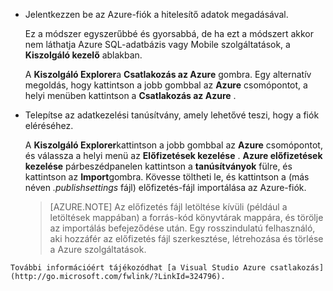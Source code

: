 
   * Jelentkezzen be az Azure-fiók a hitelesítő adatok megadásával.

     Ez a módszer egyszerűbbé és gyorsabbá, de ha ezt a módszert akkor nem láthatja Azure SQL-adatbázis vagy Mobile szolgáltatások, a **Kiszolgáló kezelő** ablakban.

     A **Kiszolgáló Explorer**a **Csatlakozás az Azure** gombra. Egy alternatív megoldás, hogy kattintson a jobb gombbal az **Azure** csomópontot, a helyi menüben kattintson a **Csatlakozás az Azure** .

   * Telepítse az adatkezelési tanúsítvány, amely lehetővé teszi, hogy a fiók eléréséhez.

     A **Kiszolgáló Explorer**kattintson a jobb gombbal az **Azure** csomópontot, és válassza a helyi menü az **Előfizetések kezelése** . **Azure előfizetések kezelése** párbeszédpanelen kattintson a **tanúsítványok** fülre, és kattintson az **Import**gombra. Kövesse töltheti le, és kattintson a (más néven *.publishsettings* fájl) előfizetés-fájl importálása az Azure-fiók.

     > [AZURE.NOTE] Az előfizetés fájl letöltése kívüli (például a letöltések mappában) a forrás-kód könyvtárak mappára, és törölje az importálás befejeződése után. Egy rosszindulatú felhasználó, aki hozzáfér az előfizetés fájl szerkesztése, létrehozása és törlése a Azure szolgáltatások.

    További információért tájékozódhat [a Visual Studio Azure csatlakozás](http://go.microsoft.com/fwlink/?LinkId=324796).

